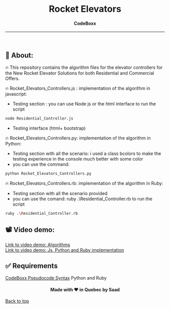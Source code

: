 &#xa0;

  <!-- Saad Eddine FEKI -->
</div>

<h1 align="center">  Rocket Elevators</h1>

<!-- Status -->

<h4 align="center">
  CodeBoxx
</h4>

<hr>
<br>

## :dart: About:

🔥 This repository contains the algorithm files for the elevator controllers for the New Rocket Elevator Solutions for both Residential and Commercial Offers.

🔥 Rocket_Elevators_Controllers.js : implementation of the algorithm in javascript:

- Testing section : you can use Node js or the html interface to run the script

```sh
node Residential_Controller.js
```

- Testing interface (html+ bootstrap)

🔥 Rocket_Elevators_Controllers.py: implementation of the algorithm in Python:

- Testing section with all the scenario: i used a class bcolors to make the testing experience in the console much better with some color
- you can use the command:

```sh
python Rocket_Elevators_Controllers.py
```

🔥 Rocket_Elevators_Controllers.rb: implementation of the algorithm in Ruby:

- Testing section with all the scenario provided
- you can use the comand: ruby .\Residential_Controller.rb to run the script

```sh
ruby .\Residential_Controller.rb
```

## 📽️ Video demo:

<a href="https://youtu.be/OQV_e5cA7wc" target="_blank"> Link to video demo: Algorithms</a> </br>
<a href="https://youtu.be/OQV_e5cA7wc" target="_blank"> Link to video demo: Js, Python and Ruby implementation</a>

## :white_check_mark: Requirements

<a href="https://marketplace.visualstudio.com/items?itemName=CodeBoxx.pseudo-algo" target="_blank">CodeBoxx Pseudocode Syntax</a>
Python and Ruby

 <h4 align="center">
 Made with ❤️ in Quebec by Saad
</h4>
<a href="#top">Back to top</a>
